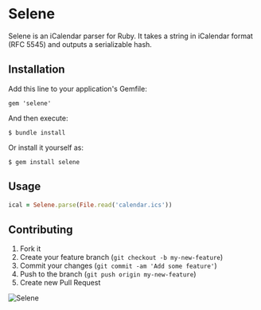 # Selene

Selene is an iCalendar parser for Ruby. It takes a string in iCalendar format (RFC 5545) and outputs a serializable hash.

## Installation

Add this line to your application's Gemfile:

    gem 'selene'

And then execute:

    $ bundle install

Or install it yourself as:

    $ gem install selene

## Usage

```ruby
ical = Selene.parse(File.read('calendar.ics'))
```

## Contributing

1. Fork it
2. Create your feature branch (`git checkout -b my-new-feature`)
3. Commit your changes (`git commit -am 'Add some feature'`)
4. Push to the branch (`git push origin my-new-feature`)
5. Create new Pull Request

![Selene](http://corykaufman.com/images/selene.png)
